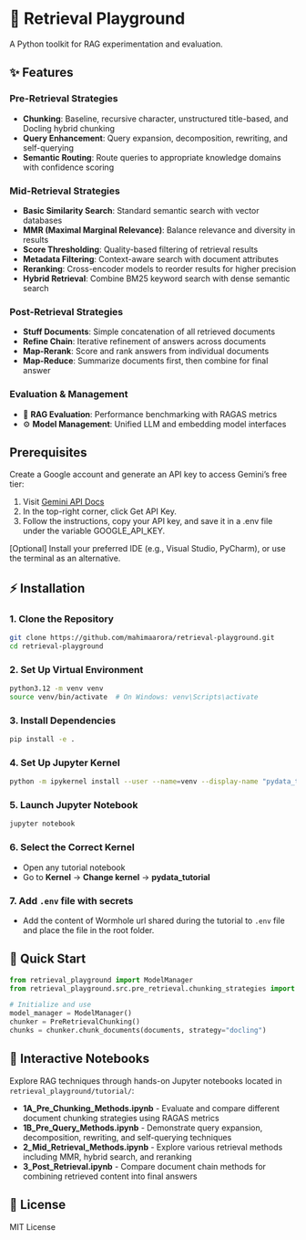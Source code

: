 # 🧩 Retrieval Playground

A Python toolkit for RAG experimentation and evaluation.

## ✨ Features

### Pre-Retrieval Strategies
- **Chunking**: Baseline, recursive character, unstructured title-based, and Docling hybrid chunking  
- **Query Enhancement**: Query expansion, decomposition, rewriting, and self-querying  
- **Semantic Routing**: Route queries to appropriate knowledge domains with confidence scoring  

### Mid-Retrieval Strategies  
- **Basic Similarity Search**: Standard semantic search with vector databases  
- **MMR (Maximal Marginal Relevance)**: Balance relevance and diversity in results  
- **Score Thresholding**: Quality-based filtering of retrieval results  
- **Metadata Filtering**: Context-aware search with document attributes  
- **Reranking**: Cross-encoder models to reorder results for higher precision  
- **Hybrid Retrieval**: Combine BM25 keyword search with dense semantic search  

### Post-Retrieval Strategies
- **Stuff Documents**: Simple concatenation of all retrieved documents  
- **Refine Chain**: Iterative refinement of answers across documents  
- **Map-Rerank**: Score and rank answers from individual documents  
- **Map-Reduce**: Summarize documents first, then combine for final answer  

### Evaluation & Management
- 🧪 **RAG Evaluation**: Performance benchmarking with RAGAS metrics  
- ⚙️ **Model Management**: Unified LLM and embedding model interfaces  

## Prerequisites

Create a Google account and generate an API key to access Gemini’s free tier:
1. Visit [Gemini API Docs](https://ai.google.dev/gemini-api/docs)
2. In the top-right corner, click Get API Key.
3. Follow the instructions, copy your API key, and save it in a .env file under the variable GOOGLE_API_KEY.

[Optional]
Install your preferred IDE (e.g., Visual Studio, PyCharm), or use the terminal as an alternative.

## ⚡ Installation

### 1. Clone the Repository
```bash
git clone https://github.com/mahimaarora/retrieval-playground.git
cd retrieval-playground
```

### 2. Set Up Virtual Environment
```bash
python3.12 -m venv venv
source venv/bin/activate  # On Windows: venv\Scripts\activate
```

### 3. Install Dependencies
```bash
pip install -e .
```

### 4. Set Up Jupyter Kernel
```bash
python -m ipykernel install --user --name=venv --display-name "pydata_tutorial"
```

### 5. Launch Jupyter Notebook
```bash
jupyter notebook
```

### 6. Select the Correct Kernel
- Open any tutorial notebook
- Go to **Kernel** → **Change kernel** → **pydata_tutorial**

### 7. Add `.env` file with secrets
- Add the content of Wormhole url shared during the tutorial to `.env` file and place the file in the root folder.

## 🚀 Quick Start

```python
from retrieval_playground import ModelManager
from retrieval_playground.src.pre_retrieval.chunking_strategies import PreRetrievalChunking

# Initialize and use
model_manager = ModelManager()
chunker = PreRetrievalChunking()
chunks = chunker.chunk_documents(documents, strategy="docling")
```

## 📓 Interactive Notebooks

Explore RAG techniques through hands-on Jupyter notebooks located in `retrieval_playground/tutorial/`:

- **1A_Pre_Chunking_Methods.ipynb** - Evaluate and compare different document chunking strategies using RAGAS metrics
- **1B_Pre_Query_Methods.ipynb** - Demonstrate query expansion, decomposition, rewriting, and self-querying techniques  
- **2_Mid_Retrieval_Methods.ipynb** - Explore various retrieval methods including MMR, hybrid search, and reranking
- **3_Post_Retrieval.ipynb** - Compare document chain methods for combining retrieved content into final answers

## 📄 License

MIT License
